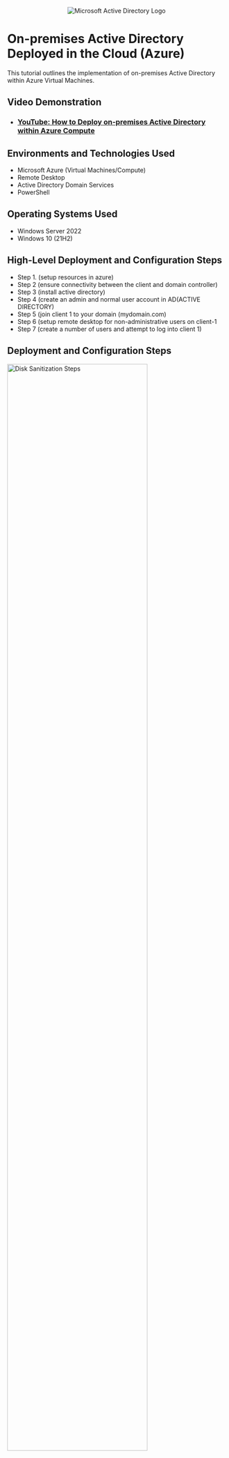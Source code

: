 <p align="center">
<img src="https://i.imgur.com/pU5A58S.png" alt="Microsoft Active Directory Logo"/>
</p>

<h1>On-premises Active Directory Deployed in the Cloud (Azure)</h1>
This tutorial outlines the implementation of on-premises Active Directory within Azure Virtual Machines.<br />


<h2>Video Demonstration</h2>

- ### [YouTube: How to Deploy on-premises Active Directory within Azure Compute](https://www.youtube.com)

<h2>Environments and Technologies Used</h2>

- Microsoft Azure (Virtual Machines/Compute)
- Remote Desktop
- Active Directory Domain Services
- PowerShell

<h2>Operating Systems Used </h2>

- Windows Server 2022
- Windows 10 (21H2)

<h2>High-Level Deployment and Configuration Steps</h2>

- Step 1. (setup resources in azure)
- Step 2 (ensure connectivity between the client and domain controller)
- Step 3 (install active directory)
- Step 4 (create an admin and normal user account in AD(ACTIVE DIRECTORY)
- Step 5 (join client 1 to your domain (mydomain.com)
- Step 6 (setup remote desktop for non-administrative users on client-1
- Step 7 (create a number of users and attempt to log into client 1)

<h2>Deployment and Configuration Steps</h2>

<p>
<img src="https://i.imgur.com/mZdDXt9.png" height="80%" width="80%" alt="Disk Sanitization Steps"/>
<img src="https://i.imgur.com/AUpJ6p5.png" height="80%" width="80%" alt="Disk Sanitization Steps"/>  
<img src="https://i.imgur.com/yj03piL.png" height="80%" width="80%" alt="Disk Sanitization Steps"/>  
</p>
<p>
 
Above is a list of deployment and configuration steps to install an active directory on a Windows 10 (21H2). 
Active Directory (AD) is Microsoft's proprietary directory service. It runs on Windows Server and enables administrators to manage permissions 
and access to network resources. Active Directory stores data as objects. An object is a single element, 
such as a user, group, application, or device such as a printer.
</p>
<br />

<p>
<img src="https://i.imgur.com/LHbyytH.png" height="80%" width="80%" alt="Disk Sanitization Steps"/>
<p>
 Above is an image of a VM with an IP address set to static. When a device is assigned a static IP address
 the address does not change. it is ideal for devices on your network that need to be accessed very reliably by
 other systems or devices on the network
</p>
<br />

 
 
 <p>
<img src="https://i.imgur.com/I3hR0Vy.png" height="80%" width="80%" alt="Disk Sanitization Steps"/>
 </p>
 <p>
Above is an example of how to check the connectivity between client-1 and the domain controller by 
 launching the command prompt from the start menu and pinging -t 10.2.0.4. if it's showing (request timed out)
 domain controller's firewall is blocking ICMP traffic. 
</p>
<br />
 
 
 
 <img src="https://i.imgur.com/GjsrG14.png" height="80%" width="80%" alt="Disk Sanitization Steps"/>
 <img src="https://i.imgur.com/Jhxis7Y.png" height="80%" width="80%" alt="Disk Sanitization Steps"/>
</p>
<p>
Above is an example of how to check the connectivity between client-1 and the domain controller by 
 launching the command prompt from the start menu and ping-t 10.2.0.4. if it's showing (request timed out)
 domain controller's firewall is blocking ICMP traffic. 
</p>
<br />

<p>
<img src="https://i.imgur.com/bma7IRd.png" height="80%" width="80%" alt="Disk Sanitization Steps"/>
<img src="https://i.imgur.com/DA4IdPA.png" height="80%" width="80%" alt="Disk Sanitization Steps"/>
</p>
<p>
Above is an example of how to setup Active Diretory Services and promote the server to the domain controller
</p>
<br />

<p>
<img src="https://i.imgur.com/qjhS95Y.png" height="80%" width="80%" alt="Disk Sanitization Steps"/>
<img src="https://i.imgur.com/pUqdY7C.png" height="80%" width="80%" alt="Disk Sanitization Steps"/>
</p>
<p>
Above is an example on how to create an admin and normal user accounts in active directory
</p>
<br />

<p>
<img src="https://i.imgur.com/jH5wxV2.png" height="80%" width="80%" alt="Disk Sanitization Steps"/>
</p>
<p>
Above is an example of how to change client-1s DNS settings to the Domain Controllers private ipaddress
</p>
<br />

<p>
<img src="https://i.imgur.com/hd6PeFH.png" height="80%" width="80%" alt="Disk Sanitization Steps"/>
<img src="https://i.imgur.com/Iaamz1W.png" height="80%" width="80%" alt="Disk Sanitization Steps"/>
<img src="https://i.imgur.com/V2Dqj6O.png" height="80%" width="80%" alt="Disk Sanitization Steps"/>
</p>
<p>
Above is an example on how to remote desktop for non-admin users
</p>
<br />
